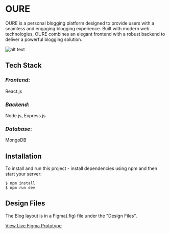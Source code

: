 # OURE

OURE is a personal blogging platform designed to provide users with a seamless and engaging blogging experience. Built with modern web technologies, OURE combines an elegant frontend with a robust backend to deliver a powerful blogging solution.

![alt text](./readme-OURE.png?raw=true)

## Tech Stack
### *Frontend*: 
React.js
### *Backend*: 
Node.js, Express.js
### *Database*:
MongoDB

## Installation
To install and run this project - install dependencies using npm and then start your server:

```
$ npm install
$ npm run dev
```

## Design Files
The Blog layout is in a Figma(.fig) file under the "Design Files".

[View Live Figma Prototype](https://www.figma.com/design/PEBEvTTIS5KzqJ7PmImS2P/OURE?node-id=1-11&m=dev&t=bHFyXdH5oIJvXMEL-1)
